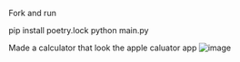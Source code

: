Fork and run

pip install poetry.lock python main.py



Made a calculator that look the apple caluator app
![image](https://github.com/GaoYeGithub/GUICalu/assets/152664000/c747e080-bf8d-46c8-b56a-749268850b75)
